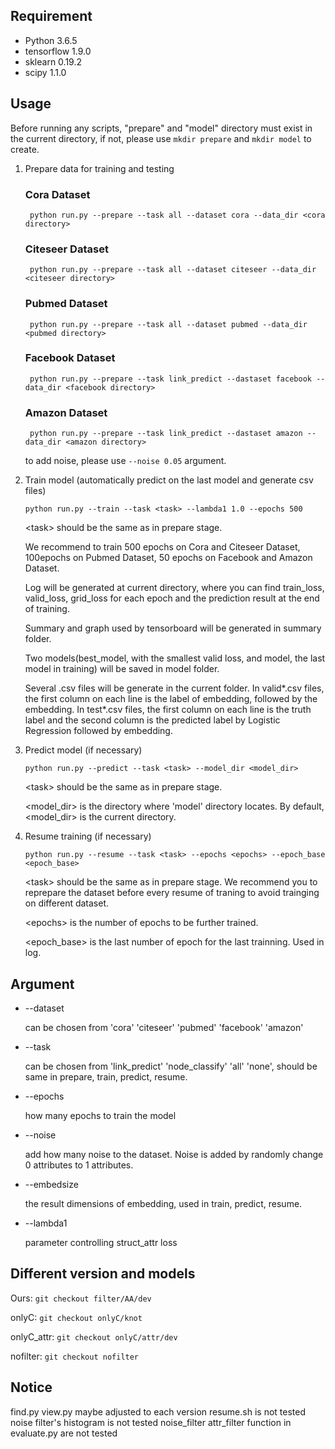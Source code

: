 ## Requirement
* Python 3.6.5
* tensorflow 1.9.0
* sklearn 0.19.2
* scipy 1.1.0

## Usage

Before running any scripts, "prepare" and "model" directory must exist in the current directory, if not, please use `mkdir prepare` and `mkdir model` to create.

1. Prepare data for training and testing 

    ### Cora Dataset

    ` python run.py --prepare --task all --dataset cora --data_dir <cora directory>`

    ### Citeseer Dataset
    ` python run.py --prepare --task all --dataset citeseer --data_dir <citeseer directory>`

    ### Pubmed Dataset
    ` python run.py --prepare --task all --dataset pubmed --data_dir <pubmed directory>`

    ### Facebook Dataset
    ` python run.py --prepare --task link_predict --dastaset facebook --data_dir <facebook directory>`

    ### Amazon Dataset
    ` python run.py --prepare --task link_predict --dastaset amazon --data_dir <amazon directory>`

    to add noise, please use `--noise 0.05` argument.

2. Train model (automatically predict on the last model and generate csv files)

   `python run.py --train --task <task> --lambda1 1.0 --epochs 500`

    \<task\> should be the same as in prepare stage.

   We recommend to train 500 epochs on Cora and Citeseer Dataset, 100epochs on Pubmed Dataset, 50 epochs on Facebook and Amazon Dataset.

   Log will be generated at current directory, where you can find train_loss, valid_loss, grid_loss for each epoch and the prediction result at the end of training.

   Summary and graph used by tensorboard will be generated in summary folder. 

   Two models(best_model, with the smallest valid loss, and model, the last model in training) will be saved in model folder. 
   
   Several .csv files will be generate in the current folder. In valid*.csv files, the first column on each line is the label of embedding, followed by the embedding. In test*.csv files, the first column on each line is the truth label and the second column is the predicted label by Logistic Regression followed by embedding.

3. Predict model (if necessary)
   
   `python run.py --predict --task <task> --model_dir <model_dir>`

   \<task\> should be the same as in prepare stage.

   \<model_dir\> is the directory where 'model' directory locates. By default, \<model_dir\> is the current directory.

4. Resume training (if necessary)
   
   `python run.py --resume --task <task> --epochs <epochs> --epoch_base <epoch_base>`

   \<task\> should be the same as in prepare stage. We recommend you to reprepare the dataset before every resume of traning to avoid trainging on different dataset. 

   \<epochs\> is the number of epochs to be further trained.

   \<epoch_base\> is the last number of epoch for the last trainning. Used in log.

## Argument

* --dataset 
    
    can be chosen from 'cora' 'citeseer' 'pubmed' 'facebook' 'amazon'

* --task

    can be chosen from 'link_predict' 'node_classify' 'all' 'none', should be same in prepare, train, predict, resume.

* --epochs

    how many epochs to train the model

* --noise
  
    add how many noise to the dataset. Noise is added by randomly change 0 attributes to 1 attributes.

* --embedsize

    the result dimensions of embedding, used in train, predict, resume.

* --lambda1

    parameter controlling struct_attr loss

## Different version and models

Ours: `git checkout filter/AA/dev`

onlyC: `git checkout onlyC/knot`

onlyC_attr: `git checkout onlyC/attr/dev`

nofilter: `git checkout nofilter`

## Notice

find.py view.py maybe adjusted to each version
resume.sh is not tested
noise filter's histogram is not tested
noise_filter attr_filter function in evaluate.py are not tested
